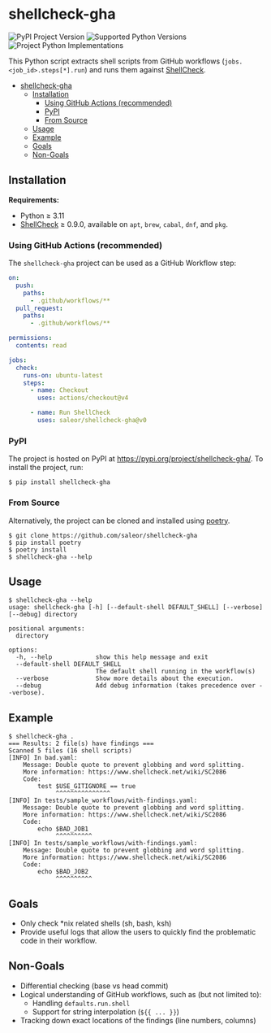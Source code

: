 shellcheck-gha
==============

![PyPI Project Version](https://img.shields.io/pypi/v/shellcheck-gha.svg)
![Supported Python Versions](https://img.shields.io/pypi/pyversions/shellcheck-gha.svg)
![Project Python Implementations](https://img.shields.io/pypi/implementation/shellcheck-gha.svg)

This Python script extracts shell scripts from GitHub workflows
(`jobs.<job_id>.steps[*].run`) and runs them against [ShellCheck].

<!-- TOC -->
* [shellcheck-gha](#shellcheck-gha)
  * [Installation](#installation)
    * [Using GitHub Actions (recommended)](#using-github-actions-recommended)
    * [PyPI](#pypi)
    * [From Source](#from-source)
  * [Usage](#usage)
  * [Example](#example)
  * [Goals](#goals)
  * [Non-Goals](#non-goals)
<!-- TOC -->

## Installation

**Requirements:**

- Python ≥ 3.11
- [ShellCheck] ≥ 0.9.0, available on `apt`, `brew`, `cabal`, `dnf`, and `pkg`.

### Using GitHub Actions (recommended)

The `shellcheck-gha` project can be used as a GitHub Workflow step:

```yaml
on:
  push:
    paths:
      - .github/workflows/**
  pull_request:
    paths:
      - .github/workflows/**

permissions:
  contents: read

jobs:
  check:
    runs-on: ubuntu-latest
    steps:
      - name: Checkout
        uses: actions/checkout@v4

      - name: Run ShellCheck
        uses: saleor/shellcheck-gha@v0
```

### PyPI

The project is hosted on PyPI at https://pypi.org/project/shellcheck-gha/.
To install the project, run:

```
$ pip install shellcheck-gha
```

### From Source

Alternatively, the project can be cloned and installed using [poetry].

```
$ git clone https://github.com/saleor/shellcheck-gha
$ pip install poetry
$ poetry install
$ shellcheck-gha --help
```

## Usage

```
$ shellcheck-gha --help
usage: shellcheck-gha [-h] [--default-shell DEFAULT_SHELL] [--verbose] [--debug] directory

positional arguments:
  directory

options:
  -h, --help            show this help message and exit
  --default-shell DEFAULT_SHELL
                        The default shell running in the workflow(s)
  --verbose             Show more details about the execution.
  --debug               Add debug information (takes precedence over --verbose).
```

## Example

```
$ shellcheck-gha .
=== Results: 2 file(s) have findings ===
Scanned 5 files (16 shell scripts)
[INFO] In bad.yaml:
    Message: Double quote to prevent globbing and word splitting.
    More information: https://www.shellcheck.net/wiki/SC2086
    Code:
        test $USE_GITIGNORE == true
             ^^^^^^^^^^^^^^^
[INFO] In tests/sample_workflows/with-findings.yaml:
    Message: Double quote to prevent globbing and word splitting.
    More information: https://www.shellcheck.net/wiki/SC2086
    Code:
        echo $BAD_JOB1
             ^^^^^^^^^^
[INFO] In tests/sample_workflows/with-findings.yaml:
    Message: Double quote to prevent globbing and word splitting.
    More information: https://www.shellcheck.net/wiki/SC2086
    Code:
        echo $BAD_JOB2
             ^^^^^^^^^^
```

## Goals

- Only check *nix related shells (sh, bash, ksh)
- Provide useful logs that allow the users to quickly find the problematic 
  code in their workflow.

## Non-Goals

- Differential checking (base vs head commit)
- Logical understanding of GitHub workflows, such as (but not limited to):
  - Handling `defaults.run.shell`
  - Support for string interpolation (`${{ ... }}`)
- Tracking down exact locations of the findings (line numbers, columns)

[ShellCheck]: https://github.com/koalaman/shellcheck
[poetry]: https://pypi.org/project/poetry/
